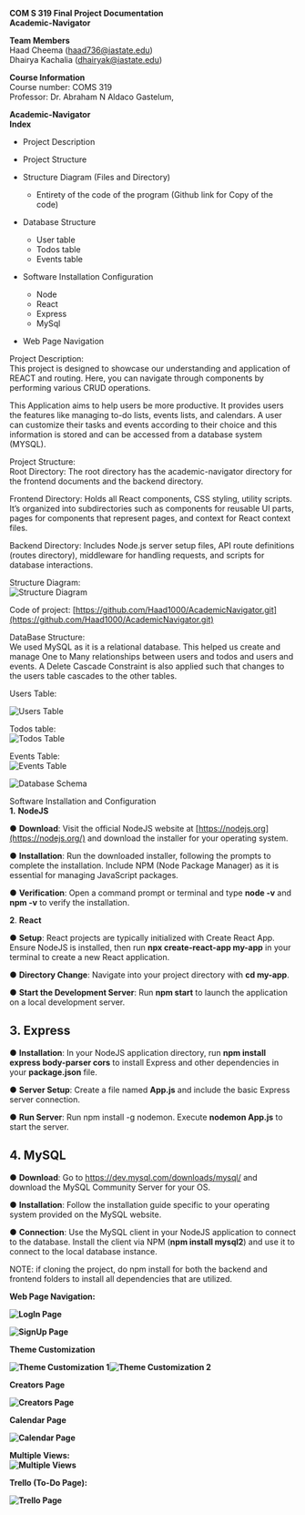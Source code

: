 **COM S 319 Final Project Documentation**  
**Academic-Navigator**

**Team Members**  
Haad Cheema ([haad736@iastate.edu](mailto:haad736@iastate.edu))  
Dhairya Kachalia ([dhairyak@iastate.edu](mailto:dhairyak668@gmail.com))

**Course Information**  
Course number: COMS 319   
Professor: Dr. Abraham N Aldaco Gastelum,

**Academic-Navigator**  
**Index**

* Project Description  
* Project Structure

* Structure Diagram (Files and Directory)  
  - Entirety of the code of the program (Github link for Copy of the code)

* Database Structure  
  - User table  
  - Todos table  
  - Events table

* Software Installation Configuration  
  - Node  
  - React  
  - Express  
  - MySql

* Web Page Navigation

Project Description:  
This project is designed to showcase our understanding and application of REACT and routing. Here, you can navigate through components by performing various CRUD operations. 

This Application aims to help users be more productive. It provides users the features like managing to-do lists, events lists, and calendars. A user can customize their tasks and events according to their choice and this information is stored and can be accessed from a database system (MYSQL). 

Project Structure:   
Root Directory: The root directory has the academic-navigator directory for the frontend documents and the backend directory. 

Frontend Directory: Holds all React components, CSS styling, utility scripts. It’s organized into subdirectories such as components for reusable UI parts, pages for components that represent pages, and context for React context files.

Backend Directory: Includes Node.js server setup files, API route definitions (routes directory), middleware for handling requests, and scripts for database interactions.

Structure Diagram:  
![Structure Diagram](images/image11.png)

Code of project: [https://github.com/Haad1000/AcademicNavigator.git](https://github.com/Haad1000/AcademicNavigator.git)

DataBase Structure:  
We used MySQL as it is a relational database. This helped us create and manage One to Many relationships between users and todos and users and events. A Delete Cascade Constraint is also applied such that changes to the users table cascades to the other tables. 

Users Table:

![Users Table](images/image3.png)

Todos table:  
![Todos Table](images/image8.png)

Events Table:  
![Events Table](images/image10.png)

![Database Schema](images/image5.png)

Software Installation and Configuration  
**1\.**  **NodeJS** 

●      **Download**: Visit the official NodeJS website at [https://nodejs.org](https://nodejs.org/) and download the installer for your operating system.

●      **Installation**: Run the downloaded installer, following the prompts to complete the installation. Include NPM (Node Package Manager) as it is essential for managing JavaScript packages.

●      **Verification**: Open a command prompt or terminal and type **node \-v** and **npm \-v** to verify the installation.

**2**. **React** 

●   **Setup**: React projects are typically initialized with Create React App. Ensure NodeJS is installed, then run **npx create-react-app my-app** in your terminal to create a new React application.

●  **Directory Change**: Navigate into your project directory with **cd my-app**.

● **Start the Development Server**: Run **npm start** to launch the application on a local development server.

## **3\.**  **Express**

●      **Installation**: In your NodeJS application directory, run **npm install express body-parser cors** to install Express and other dependencies in your **package.json** file.

●      **Server Setup**: Create a file named **App.js** and include the basic Express server connection.

●  	**Run Server**: Run npm install \-g nodemon. Execute **nodemon App.js** to start the server.

## **4\.**  **MySQL**

●      **Download**: Go to https://dev.mysql.com/downloads/mysql/ and download the MySQL Community Server for your OS.

●      **Installation**: Follow the installation guide specific to your operating system provided on the MySQL website.

●      **Connection**: Use the MySQL client in your NodeJS application to connect to the database. Install the client via NPM (**npm install mysql2**) and use it to connect to the local database instance.

NOTE: if cloning the project, do npm install for both the backend and frontend folders to install all dependencies that are utilized.

**Web Page Navigation:**

**![LogIn Page](images/image1.png)**

**![SignUp Page](images/image4.png)**

**Theme Customization**

**![Theme Customization 1](images/image2.png)![Theme Customization 2](images/image6.png)**

**Creators Page**

**![Creators Page](images/image13.png)**

**Calendar Page**

**![Calendar Page](images/image9.png)**

**Multiple Views:**  
**![Multiple Views](images/image7.png)**

**Trello (To-Do Page):**

**![Trello Page](images/image12.png)**

